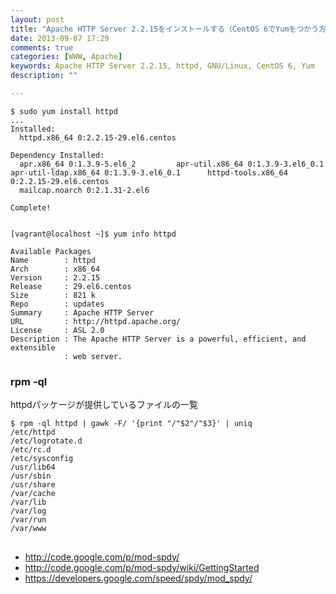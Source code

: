 ```yaml
---
layout: post
title: "Apache HTTP Server 2.2.15をインストールする（CentOS 6でYumをつかう方法）"
date: 2013-09-07 17:29
comments: true
categories: [WWW, Apache]
keywords: Apache HTTP Server 2.2.15, httpd, GNU/Linux, CentOS 6, Yum
description: ""

---
```



    $ sudo yum install httpd
    ...
    Installed:
      httpd.x86_64 0:2.2.15-29.el6.centos

    Dependency Installed:
      apr.x86_64 0:1.3.9-5.el6_2         apr-util.x86_64 0:1.3.9-3.el6_0.1      apr-util-ldap.x86_64 0:1.3.9-3.el6_0.1      httpd-tools.x86_64 0:2.2.15-29.el6.centos
      mailcap.noarch 0:2.1.31-2.el6

    Complete!


    [vagrant@localhost ~]$ yum info httpd
    
    Available Packages
    Name        : httpd
    Arch        : x86_64
    Version     : 2.2.15
    Release     : 29.el6.centos
    Size        : 821 k
    Repo        : updates
    Summary     : Apache HTTP Server
    URL         : http://httpd.apache.org/
    License     : ASL 2.0
    Description : The Apache HTTP Server is a powerful, efficient, and extensible
                : web server.
                
### rpm -ql

httpdパッケージが提供しているファイルの一覧

    $ rpm -ql httpd | gawk -F/ '{print "/"$2"/"$3}' | uniq
    /etc/httpd
    /etc/logrotate.d
    /etc/rc.d
    /etc/sysconfig
    /usr/lib64
    /usr/sbin
    /usr/share
    /var/cache
    /var/lib
    /var/log
    /var/run
    /var/www

##

- http://code.google.com/p/mod-spdy/
- http://code.google.com/p/mod-spdy/wiki/GettingStarted
- https://developers.google.com/speed/spdy/mod_spdy/

